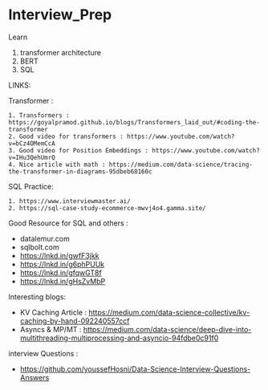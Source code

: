 # Interview_Prep


Learn

1. transformer architecture
2. BERT
3. SQL


LINKS:

Transformer :

    1. Transformers : https://goyalpramod.github.io/blogs/Transformers_laid_out/#coding-the-transformer
    2. Good video for transformers : https://www.youtube.com/watch?v=bCz4OMemCcA 
    3. Good video for Position Embeddings : https://www.youtube.com/watch?v=IHu3QehUmrQ
    4. Nice article with math : https://medium.com/data-science/tracing-the-transformer-in-diagrams-95dbeb68160c

SQL Practice:

    1. https://www.interviewmaster.ai/
    2. https://sql-case-study-ecommerce-mwvj4o4.gamma.site/


Good Resource for SQL and others :
- datalemur.com
- sqlbolt.com
- https://lnkd.in/gwfF3jkk
- https://lnkd.in/g6phPUUk
- https://lnkd.in/gfqwGT8f
- https://lnkd.in/gHsZvMbP

Interesting blogs:
- KV Caching Article : https://medium.com/data-science-collective/kv-caching-by-hand-092240557ccf
- Asyncs & MP/MT : https://medium.com/data-science/deep-dive-into-multithreading-multiprocessing-and-asyncio-94fdbe0c91f0

interview Questions :
- https://github.com/youssefHosni/Data-Science-Interview-Questions-Answers
